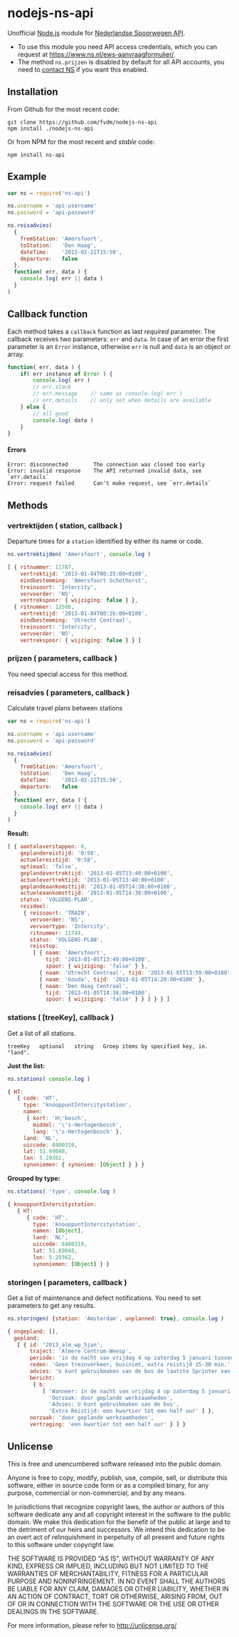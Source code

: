 nodejs-ns-api
=============

Unofficial [Node.js](http://nodejs.org/) module for [Nederlandse Spoorwegen API](http://www.ns.nl/api/api).

* To use this module you need API access credentials, which you can request at <https://www.ns.nl/ews-aanvraagformulier/>.
* The method `ns.prijzen` is disabled by default for all API accounts, you need to [contact NS](http://www.ns.nl/api/api#api-documentatie-prijzen) if you want this enabled.


Installation
------------

From Github for the most recent code:

	git clone https://github.com/fvdm/nodejs-ns-api
	npm install ./nodejs-ns-api

Or from NPM for the most recent and *stable* code:

	npm install ns-api


Example
-------

```js
var ns = require('ns-api')

ns.username = 'api-username'
ns.password = 'api-password'

ns.reisadvies(
  {
    fromStation: 'Amersfoort',
    toStation:   'Den Haag',
    dateTime:    '2013-02-21T15:50',
    departure:   false
  },
  function( err, data ) {
    console.log( err || data )
  }
)
```


Callback function
-----------------

Each method takes a `callback` function as last *required* parameter. The callback receives two parameters: `err` and `data`. In case of an error the first parameter is an `Error` instance, otherwise `err` is null and `data` is an object or array.

```js
function( err, data ) {
	if( err instance of Error ) {
		console.log( err )
		// err.stack
		// err.message    // same as console.log( err )
		// err.details    // only set when details are available
	} else {
		// all good
		console.log( data )
	}
}
```

#### Errors

	Error: disconnected        The connection was closed too early
	Error: invalid response    The API returned invalid data, see `err.details`
	Error: request failed      Can't make request, see `err.details`


Methods
-------


### vertrektijden ( station, callback )

Departure times for a `station` identified by either its name or code.


```js
ns.vertrektijden( 'Amersfoort', console.log )
```

```js
[ { ritnummer: 11787,
    vertrektijd: '2013-01-04T00:25:00+0100',
    eindbestemming: 'Amersfoort Schothorst',
    treinsoort: 'Intercity',
    vervoerder: 'NS',
    vertrekspoor: { wijziging: false } },
  { ritnummer: 12586,
    vertrektijd: '2013-01-04T00:26:00+0100',
    eindbestemming: 'Utrecht Centraal',
    treinsoort: 'Intercity',
    vervoerder: 'NS',
    vertrekspoor: { wijziging: false } } ]
```


### prijzen ( parameters, callback )

You need special access for this method.


### reisadvies ( parameters, callback )

Calculate travel plans between stations


```js
var ns = require('ns-api')

ns.username = 'api-username'
ns.password = 'api-password'

ns.reisadvies(
  {
    fromStation: 'Amersfoort',
    toStation:   'Den Haag',
    dateTime:    '2013-02-21T15:50',
    departure:   false
  },
  function( err, data ) {
    console.log( err || data )
  }
)
```

**Result:**

```js
[ { aantaloverstappen: 0,
    geplandereistijd: '0:58',
    actuelereistijd: '0:58',
    optimaal: 'false',
    geplandevertrektijd: '2013-01-05T13:40:00+0100',
    actuelevertrektijd: '2013-01-05T13:40:00+0100',
    geplandeaankomsttijd: '2013-01-05T14:38:00+0100',
    actueleaankomsttijd: '2013-01-05T14:38:00+0100',
    status: 'VOLGENS-PLAN',
    reisdeel: 
     { reissoort: 'TRAIN',
       vervoerder: 'NS',
       vervoertype: 'Intercity',
       ritnummer: 11744,
       status: 'VOLGENS-PLAN',
       reisstop: 
        [ { naam: 'Amersfoort',
            tijd: '2013-01-05T13:40:00+0100',
            spoor: { wijziging: 'false' } },
          { naam: 'Utrecht Centraal', tijd: '2013-01-05T13:59:00+0100' },
          { naam: 'Gouda', tijd: '2013-01-05T14:20:00+0100' },
          { naam: 'Den Haag Centraal',
            tijd: '2013-01-05T14:38:00+0100',
            spoor: { wijziging: 'false' } } ] } } ]
```


### stations ( [treeKey], callback )

Get a list of all stations.


	treeKey   optional   string   Groep items by specified key, ie. "land".


**Just the list:**

```js
ns.stations( console.log )
```

```js
{ HT: 
   { code: 'HT',
     type: 'knooppuntIntercitystation',
     namen: 
      { kort: 'H\'bosch',
        middel: '\'s-Hertogenbosch',
        lang: '\'s-Hertogenbosch' },
     land: 'NL',
     uiccode: 8400319,
     lat: 51.69048,
     lon: 5.29362,
     synoniemen: { synoniem: [Object] } } }
```


**Grouped by type:**

```js
ns.stations( 'type', console.log )
```

```js
{ knooppuntIntercitystation: 
   { HT: 
      { code: 'HT',
        type: 'knooppuntIntercitystation',
        namen: [Object],
        land: 'NL',
        uiccode: 8400319,
        lat: 51.69048,
        lon: 5.29362,
        synoniemen: [Object] } }
```


### storingen ( parameters, callback )

Get a list of maintenance and defect notifications. You need to set parameters to get any results.


```js
ns.storingen( {station: 'Amsterdam', unplanned: true}, console.log )
```

```js
{ ongepland: [],
  gepland: 
   [ { id: '2013_alm_wp_5jan',
       traject: 'Almere Centrum-Weesp',
       periode: 'in de nacht van vrijdag 4 op zaterdag 5 januari tussen 01.15 en 06.30 uur',
       reden: 'Geen treinverkeer, businzet, extra reistijd 15-30 min.',
       advies: 'U kunt gebruikmaken van de bus de laatste Sprinter van Weesp naar Lelystad Centrum wordt tussen Weesp en Almere Centrum vervangen door een NS-bus de eerste drie Sprinters tussen Almere Centrum en Weesp worden vervangen door een NS-bus de laatste Intercity van Almere Centrum naar Amsterdam Centraal wordt vervangen door een NS-snelbus',
       bericht: 
        { b: 
           [ 'Wanneer: in de nacht van vrijdag 4 op zaterdag 5 januari tussen 01.15 en 06.30 uur',
             'Oorzaak: door geplande werkzaamheden',
             'Advies: U kunt gebruikmaken van de bus',
             'Extra Reistijd: een kwartier tot een half uur' ] },
       oorzaak: 'door geplande werkzaamheden',
       vertraging: 'een kwartier tot een half uur' } ] }
```


Unlicense
---------

This is free and unencumbered software released into the public domain.

Anyone is free to copy, modify, publish, use, compile, sell, or
distribute this software, either in source code form or as a compiled
binary, for any purpose, commercial or non-commercial, and by any
means.

In jurisdictions that recognize copyright laws, the author or authors
of this software dedicate any and all copyright interest in the
software to the public domain. We make this dedication for the benefit
of the public at large and to the detriment of our heirs and
successors. We intend this dedication to be an overt act of
relinquishment in perpetuity of all present and future rights to this
software under copyright law.

THE SOFTWARE IS PROVIDED "AS IS", WITHOUT WARRANTY OF ANY KIND,
EXPRESS OR IMPLIED, INCLUDING BUT NOT LIMITED TO THE WARRANTIES OF
MERCHANTABILITY, FITNESS FOR A PARTICULAR PURPOSE AND NONINFRINGEMENT.
IN NO EVENT SHALL THE AUTHORS BE LIABLE FOR ANY CLAIM, DAMAGES OR
OTHER LIABILITY, WHETHER IN AN ACTION OF CONTRACT, TORT OR OTHERWISE,
ARISING FROM, OUT OF OR IN CONNECTION WITH THE SOFTWARE OR THE USE OR
OTHER DEALINGS IN THE SOFTWARE.

For more information, please refer to <http://unlicense.org/>
